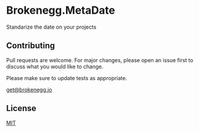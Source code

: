 # Brokenegg.MetaDate
Standarize the date on your projects


## Contributing
Pull requests are welcome. For major changes, please open an issue first to discuss what you would like to change.

Please make sure to update tests as appropriate.

[get@brokenegg.io](mailto:get@brokenegg.io)

## License
[MIT](https://choosealicense.com/licenses/mit/)
